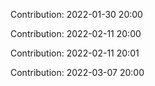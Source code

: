 Contribution: 2022-01-30 20:00

Contribution: 2022-02-11 20:00

Contribution: 2022-02-11 20:01

Contribution: 2022-03-07 20:00

